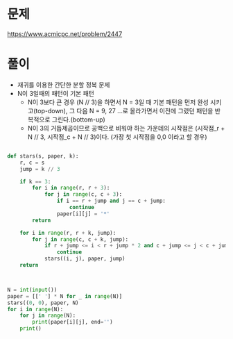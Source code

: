 # 문제
https://www.acmicpc.net/problem/2447

# 풀이
- 재귀를 이용한 간단한 분할 정복 문제
- N이 3일때의 패턴이 기본 패턴
  - N이 3보다 큰 경우 (N // 3)을 하면서 N = 3일 때 기본 패턴을 먼저 완성 시키고(top-down), 그 다음 N = 9, 27 ...로 올라가면서 이전에 그렸던 패턴을 반복적으로 그린다.(bottom-up)
  - N이 3의 거듭제곱이므로 공백으로 비워야 하는 가운데의 시작점은 (시작점_r + N // 3, 시작점_c + N // 3)이다. (가장 첫 시작점을 0,0 이라고 할 경우)
  
```python

def stars(s, paper, k):
    r, c = s
    jump = k // 3 

    if k == 3:
        for i in range(r, r + 3):
            for j in range(c, c + 3):
                if i == r + jump and j == c + jump:
                    continue
                paper[i][j] = '*'
        return

    for i in range(r, r + k, jump):
        for j in range(c, c + k, jump):
            if r + jump <= i < r + jump * 2 and c + jump <= j < c + jump * 2:
                continue
            stars((i, j), paper, jump)
    return



N = int(input())
paper = [[' '] * N for _ in range(N)]
stars((0, 0), paper, N)
for i in range(N):
    for j in range(N):
        print(paper[i][j], end='')
    print()
```
